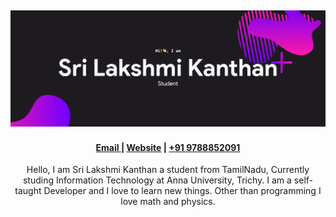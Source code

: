 <!--
 Copyright (c) 2021 Sri Lakshmi Kanthan P
 
 This software is released under the MIT License.
 https://opensource.org/licenses/MIT
-->

<h2 align="center"> 
  <img src="./image/banner.svg">
</h2>

<h4 align="center">
  <a href="mailto:srilakshmikanthanp@gmail.com"> Email </a>  |  <a href="https://srilakshmikanthanp.github.io">Website</a> | <a href="tel:+919788852091">+91 9788852091</a> 
 
</h4>

<p align="center">
Hello, I am Sri Lakshmi Kanthan a student from TamilNadu, Currently studing Information Technology at Anna University, Trichy. I am a self-taught Developer and I love to learn new things. Other than programming I love math and physics.
</p>
